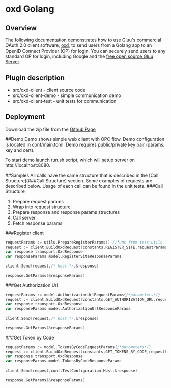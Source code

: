 # oxd Golang

## Overview
The following documentation demonstrates 
how to use Gluu's commercial OAuth 2.0 client software, 
[oxd](http://oxd.gluu.org), to send users from a Golang app to an 
OpenID Connect Provider (OP) for login. You can securely send users to 
any standard OP for login, including Google and 
the [free open source Gluu Server](http://gluu.org/gluu-server).

## Plugin description
- src/oxd-client - client source code
- src/oxd-client-demo - simple communication demo
- src/oxd-client-test - unit tests for communication

## Deployment

Download the zip file from the 
[Github Page](https://github.com/GluuFederation/oxd-go)

##Demo
Demo shows simple web client with OPC flow. Demo configuration is located in conf/main.toml.
Demo requires public/private key pair (params: key and cert).

To start demo launch run.sh script, which will setup server on  htts://localhost:8080.

##Samples
All calls have the same structure that is described in the [Call Structure](###Call Structure) section. 
Some examples of requests are described below. Usage of each call can be found in the unit tests.
###Call Structure 
1. Prepare request params
2. Wrap into request structure
3. Prepare response and response params structures
4. Call server
5. Fetch response params

###Register client
```go
requestParams := utils.PrepareRegisterParams() //func from test utils
request := client.BuildOxdRequest(constants.REGISTER_SITE,requestParams)
var response transport.OxdResponse
var responseParams model.RegisterSiteResponseParams
  
client.Send(request,/* host */,&response)
  
response.GetParams(&responseParams)
```

###Get Authorization Url
```go
requestParams := model.AuthorizationUrlRequestParams{/*parameters*/}
request := client.BuildOxdRequest(constants.GET_AUTHORIZATION_URL,requestParams)
var response transport.OxdResponse
var responseParams model.AuthorizationUrlResponseParams
  
client.Send(request,/* host */,&response)
  
response.GetParams(&responseParams)
```

###Get Token by Code
```go
requestParams := model.TokensByCodeRequestParams{/*parameters*/}
request := client.BuildOxdRequest(constants.GET_TOKENS_BY_CODE,requestParams)
var response transport.OxdResponse
var responseParams model.TokensByCodeResponseParams
  
client.Send(request,conf.TestConfiguration.Host,&response)
  
response.GetParams(&responseParams)
```
